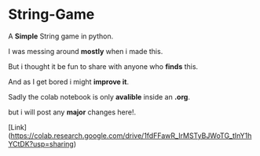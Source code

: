 # String-Game

A **Simple** String game in python.

I was messing around **mostly** when i made this.

But i thought it be fun to share with anyone who **finds** this.

And as I get bored i might **improve it**.

Sadly the colab notebook is only **avalible** inside an **.org**.

but i will post any **major** changes here!.

[Link] (https://colab.research.google.com/drive/1fdFFawR_IrMSTyBJWoTG_tInY1hYCtDK?usp=sharing)
